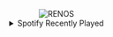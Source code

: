 <div align="center">
<picture>
    <source media="(prefers-color-scheme: dark)" srcset="https://i.ibb.co/dJzGdhTX/output-gif.gif">
    <source media="(prefers-color-scheme: light)" srcset="https://i.ibb.co/dJzGdhTX/output-gif.gif">
    <img alt="RENOS" src="https://i.ibb.co/dJzGdhTX/output-gif.gif">
</picture>
<details>
<summary>Spotify Recently Played</summary>
<img src="https://spotify-recently-played-readme.vercel.app/api?user=31d6d6zerc5ct6kck32na2ozsqf4&unique=1&width=400" alt="Spotify" />
</details>
</div>

<!-- Image deletion URL: https://ibb.co/0Vdhgw71/cb7604469d23be56edec3654cb44ad40 -->